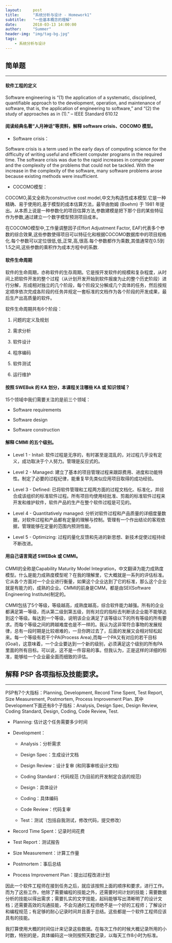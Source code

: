 ```yaml
---
layout:     post
title:      "系统分析与设计 - Homework1"
subtitle:   "一些基本概念的理解"
date:       2018-03-13 14:00:00
author:     "Summer"
header-img: "img/tag-bg.jpg"
tags:
    - 系统分析与设计
---
```

##  简单题
---

#### 软件工程的定义

  Software engineering is “(1) the application of a systematic, disciplined, quantifiable approach to the development, operation, and maintenance of software, that is, the application of engineering to software,” and “(2) the study of approaches as in (1).” – IEEE Standard 610.12

#### 阅读经典名著“人月神话”等资料，解释 software crisis、COCOMO 模型。

  - Software crisis：

  Software crisis is a term used in the early days of computing science for the difficulty of writing useful and efficient computer programs in the required time. The software crisis was due to the rapid increases in computer power and the complexity of the problems that could not be tackled. With the increase in the complexity of the software, many software problems arose because existing methods were insufficient.

  - COCOMO模型：

  COCOMO,英文全称为constructive cost model,中文为构造性成本模型.它是一种精确、易于使用的,基于模型的成本估算方法，最早由勃姆 (Boehm) 于 1981 年提出。从本质上说是一种参数化的项目估算方法,参数建模是把下那个目的某些特征作为参数,通过建立一个数字模型预测项目成本。

  在COCOMO模型中,工作量调整因子(Effort Adjustment Factor, EAF)代表多个参数的综合效果,这些参数使得项目可以特征化和根据COCOMO数据库中的项目规格化.每个参数可以定位很低,低,正常,高,很高.每个参数都作为乘数,其值通常在0.5到1.5之间,这些参数的乘积作为成本方程中的系数.

#### 软件生命周期

  软件的生命周期，亦称软件的生存周期。它是按开发软件的规模和复杂程度，从时间上把软件开发的整个过程（从计划开发开始到软件报废为止的整个历史阶段）进行分解，形成相对独立的几个阶段，每个阶段又分解成几个具体的任务，然后按规定顺序依次完成各阶段的任务并规定一套标准的文档作为各个阶段的开发成果，最后生产出高质量的软件。

  软件生命周期共有6个阶段：

  1. 问题的定义及规划

  2. 需求分析

  3. 软件设计

  4. 程序编码

  5. 软件测试

  6. 运行维护

#### 按照 SWEBok 的 KA 划分，本课程关注哪些 KA 或 知识领域？

  15个领域中我们需要关注的是前三个领域：

  - Software requirements

  - Software design

  - Software construction

#### 解释 CMMI 的五个级别。

  - Level 1 - Initail: 软件过程是无序的，有时甚至是混乱的，对过程几乎没有定义，成功取决于个人努力。管理是反应式的。

  - Level 2 - Managed: 建立了基本的项目管理过程来跟踪费用、进度和功能特性。制定了必要的过程纪律，能重复早先类似应用项目取得的成功经验。

  - Level 3 - Defined: 已将软件管理和工程两方面的过程文档化、标准化，并综合成该组织的标准软件过程。所有项目均使用经批准、剪裁的标准软件过程来开发和维护软件，软件产品的生产在整个软件过程是可见的。

  - Level 4 - Quantitatively managed: 分析对软件过程和产品质量的详细度量数据，对软件过程和产品都有定量的理解与控制。管理有一个作出结论的客观依据，管理能够在定量的范围内预测性能。

  - Level 5 - Optimizing: 过程的量化反馈和先进的新思想、新技术促使过程持续不断改进。

#### 用自己语言简述 SWEBok 或 CMMI。

  CMMI的全称是Capability Maturity Model Integration，中文翻译为能力成熟度模型。什么是能力成熟度模型呢？在我的理解里，它大概就是一系列的评估标准。它从各个方面对一个企业进行衡量，如果这个企业达到了它的标准，那么这个企业就是有能力的，成熟的企业。CMMI的前身是CMM，都是由SEI(Software Engineering Institute)制定的。

  CMMI包括了5个等级，等级越高，成熟度越高，综合软件能力越强。所有的企业都满足第一等级，而从第二级到第五级，则有对应的指标去判断该企业能不能够达到这个等级。每达到一个等级，说明该企业满足了该等级以下的所有等级的所有要求。而每个等级之间的跨越难度也是不一样的。我认为这非常符合事物的发展规律，总有一段时期是比较艰难的，一旦你跨过去了，后面的发展又会相对轻松起来。每一个等级有若干个PA(Process Area),而每一个PA又有对应的若干目标(Goal)，这意味着，一个企业要达到一个新的级别，必须满足这个级别的所有PA里面的所有目标。可以说，这不是一件容易的事。但我认为，正是这样的详细的标准，能够给一个企业最全面而细致的评估。


## 解释 PSP 各项指标及技能要求。
---

  PSP有7个大指标：Planning, Development, Record Time Spent, Test Report, Size Measurement, Postmortem, Process Improvement Plan. 其中Development下面还有8个子指标：Analysis, Design Spec, Design Review, Coding Standard, Design, Coding, Code Review, Test.

  - Planning: 估计这个任务需要多少时间

  - Development：

    - Analysis：分析需求

    - Design Spec：生成设计文档

    - Design Review：设计复审 (和同事审核设计文档)

    - Coding Standard：代码规范 (为目前的开发制定合适的规范)

    - Design：具体设计

    - Coding：具体编码

    - Code Review：代码复审

    - Test：测试（包括自我测试，修改代码，提交修改）

  - Record Time Spent：记录时间花费

  - Test Report：测试报告

  - Size Measurement：计算工作量

  - Postmortem：事后总结

  - Process Improvement Plan：提出过程改进计划

  因此一个软件工程师在接到任务之后，就应该按照上面的顺序和要求，进行工作。而为了这些工作，他除了需要编程的技能之外，还需要时间计划的技能；需要数据分析的技能以得出需求；需要扎实的文字技能，起码能够写出清晰明了的设计文档；还需要高效的沟通技能，不会沟通的工程师绝不是一个好的工程师；了解设计和编程规范；有足够的耐心记录时间并且善于总结。这些都是一个软件工程师应该具有的技能。

  我打算使用大概的时间估计来记录这些数据。在每次工作的时候大概记录所用的小时数，特别的是，具体编码这一块则按照天数记录，以每天工作8小时为标准。

